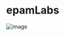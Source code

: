 # epamLabs
![image](https://user-images.githubusercontent.com/42123180/77324502-e9b00300-6d27-11ea-944a-5e540710bc71.png)
